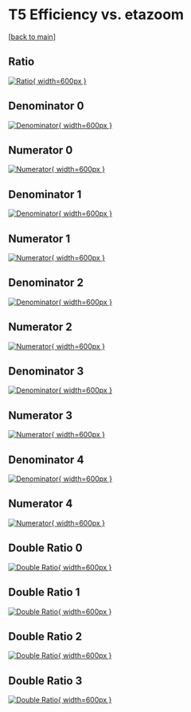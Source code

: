 # T5 Efficiency vs. etazoom

[[back to main](./)]



## Ratio

[![Ratio](../mtv/var/T5_vtr_211_-1_eff_etazoom.png){ width=600px }](../mtv/var/T5_vtr_211_-1_eff_etazoom.pdf)

## Denominator 0

[![Denominator](../mtv/den/T5_vtr_211_-1_eff_etazoom_den0.png){ width=600px }](../mtv/den/T5_vtr_211_-1_eff_etazoom_den0.pdf)

## Numerator 0

[![Numerator](../mtv/num/T5_vtr_211_-1_eff_etazoom_num0.png){ width=600px }](../mtv/num/T5_vtr_211_-1_eff_etazoom_num0.pdf)

## Denominator 1

[![Denominator](../mtv/den/T5_vtr_211_-1_eff_etazoom_den1.png){ width=600px }](../mtv/den/T5_vtr_211_-1_eff_etazoom_den1.pdf)

## Numerator 1

[![Numerator](../mtv/num/T5_vtr_211_-1_eff_etazoom_num1.png){ width=600px }](../mtv/num/T5_vtr_211_-1_eff_etazoom_num1.pdf)

## Denominator 2

[![Denominator](../mtv/den/T5_vtr_211_-1_eff_etazoom_den2.png){ width=600px }](../mtv/den/T5_vtr_211_-1_eff_etazoom_den2.pdf)

## Numerator 2

[![Numerator](../mtv/num/T5_vtr_211_-1_eff_etazoom_num2.png){ width=600px }](../mtv/num/T5_vtr_211_-1_eff_etazoom_num2.pdf)

## Denominator 3

[![Denominator](../mtv/den/T5_vtr_211_-1_eff_etazoom_den3.png){ width=600px }](../mtv/den/T5_vtr_211_-1_eff_etazoom_den3.pdf)

## Numerator 3

[![Numerator](../mtv/num/T5_vtr_211_-1_eff_etazoom_num3.png){ width=600px }](../mtv/num/T5_vtr_211_-1_eff_etazoom_num3.pdf)

## Denominator 4

[![Denominator](../mtv/den/T5_vtr_211_-1_eff_etazoom_den4.png){ width=600px }](../mtv/den/T5_vtr_211_-1_eff_etazoom_den4.pdf)

## Numerator 4

[![Numerator](../mtv/num/T5_vtr_211_-1_eff_etazoom_num4.png){ width=600px }](../mtv/num/T5_vtr_211_-1_eff_etazoom_num4.pdf)

## Double Ratio 0

[![Double Ratio](../mtv/ratio/T5_vtr_211_-1_eff_etazoom_ratio0.png){ width=600px }](../mtv/ratio/T5_vtr_211_-1_eff_etazoom_ratio0.pdf)

## Double Ratio 1

[![Double Ratio](../mtv/ratio/T5_vtr_211_-1_eff_etazoom_ratio1.png){ width=600px }](../mtv/ratio/T5_vtr_211_-1_eff_etazoom_ratio1.pdf)

## Double Ratio 2

[![Double Ratio](../mtv/ratio/T5_vtr_211_-1_eff_etazoom_ratio2.png){ width=600px }](../mtv/ratio/T5_vtr_211_-1_eff_etazoom_ratio2.pdf)

## Double Ratio 3

[![Double Ratio](../mtv/ratio/T5_vtr_211_-1_eff_etazoom_ratio3.png){ width=600px }](../mtv/ratio/T5_vtr_211_-1_eff_etazoom_ratio3.pdf)

